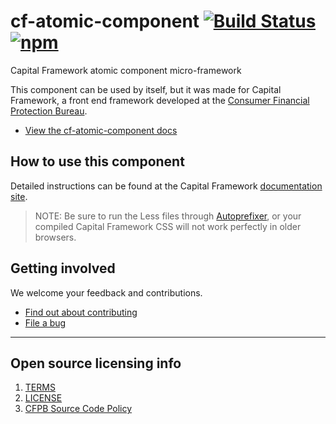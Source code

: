 # cf-atomic-component [![Build Status](https://img.shields.io/travis/cfpb/capital-framework.svg)](https://travis-ci.org/cfpb/capital-framework) [![npm](https://img.shields.io/npm/v/cf-atomic-component.svg?style=flat-square)](https://www.npmjs.com/package/cf-atomic-component)

Capital Framework atomic component micro-framework

This component can be used by itself, but it was made for Capital Framework,
a front end framework developed at the
[Consumer Financial Protection Bureau](https://consumerfinance.gov).

- [View the cf-atomic-component docs](https://cfpb.github.io/capital-framework/components/cf-atomic-component)

## How to use this component

Detailed instructions can be found at the Capital Framework
[documentation site](https://cfpb.github.io/capital-framework/).

> NOTE: Be sure to run the Less files through
  [Autoprefixer](https://github.com/postcss/autoprefixer),
  or your compiled Capital Framework CSS will not work
  perfectly in older browsers.


## Getting involved

We welcome your feedback and contributions.

- [Find out about contributing](CONTRIBUTING.md)
- [File a bug](https://github.com/cfpb/capital-framework/issues/new?labels=bug)

---

## Open source licensing info
1. [TERMS](TERMS.md)
2. [LICENSE](LICENSE)
3. [CFPB Source Code Policy](https://github.com/cfpb/source-code-policy/)
